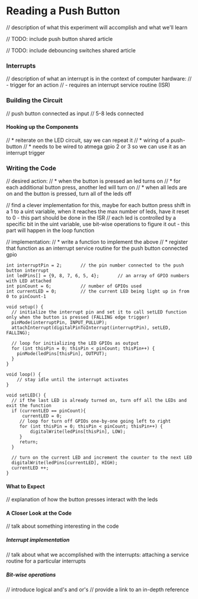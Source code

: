 # Reading a Push Button

// description of what this experiment will accomplish and what we'll learn

// TODO: include push button shared article

// TODO: include debouncing switches shared article

### Interrupts

// description of what an interrupt is in the context of computer hardware:
//  - trigger for an action
//  - requires an interrupt service routine (ISR)

### Building the Circuit

// push button connected as input
// 5-8 leds connected

#### Hooking up the Components

//  * reiterate on the LED circuit, say we can repeat it
//  * wiring of a push-button
//    * needs to be wired to atmega gpio 2 or 3 so we can use it as an interrupt trigger


### Writing the Code

// desired action:
//  * when the button is pressed an led turns on
//  * for each additional button press, another led will turn on
//  * when all leds are on and the button is pressed, turn all of the leds off

// find a clever implementation for this, maybe for each button press shift in a 1 to a uint variable, when it reaches the max number of leds, have it reset to 0 - this part should be done in the ISR
// each led is controlled by a specific bit in the uint variable, use bit-wise operations to figure it out - this part will happen in the loop function

// implementation:
//  * write a function to implement the above
//  * register that function as an interrupt service routine for the push button connected gpio

``` arduino
int interruptPin = 2;       // the pin number connected to the push button interrupt
int ledPins[] = {9, 8, 7, 6, 5, 4};       // an array of GPIO numbers with LED attached
int pinCount = 6;           // number of GPIOs used
int currentLED = 0;         // the current LED being light up in from 0 to pinCount-1

void setup() {
  // initialize the interrupt pin and set it to call setLED function only when the button is pressed (FALLING edge trigger)
  pinMode(interruptPin, INPUT_PULLUP);
  attachInterrupt(digitalPinToInterrupt(interruptPin), setLED, FALLING);
  
  // loop for initializing the LED GPIOs as output
  for (int thisPin = 0; thisPin < pinCount; thisPin++) {
    pinMode(ledPins[thisPin], OUTPUT);
  }
}

void loop() {
    // stay idle until the interrupt activates
}

void setLED() {
  // if the last LED is already turned on, turn off all the LEDs and exit the function
  if (currentLED == pinCount){
      currentLED = 0;
     // loop for turn off GPIOs one-by-one going left to right 
     for (int thisPin = 0; thisPin < pinCount; thisPin++) {
         digitalWrite(ledPins[thisPin], LOW);
     }
     return;
  }

  // turn on the current LED and increment the counter to the next LED
  digitalWrite(ledPins[currentLED], HIGH);
  currentLED ++;
}
```

#### What to Expect

// explanation of how the button presses interact with the leds

#### A Closer Look at the Code

// talk about something interesting in the code

##### Interrupt implementation

// talk about what we accomplished with the interrupts: attaching a service routine for a particular interrupts

##### Bit-wise operations

// introduce logical and's and or's
// provide a link to an in-depth reference
